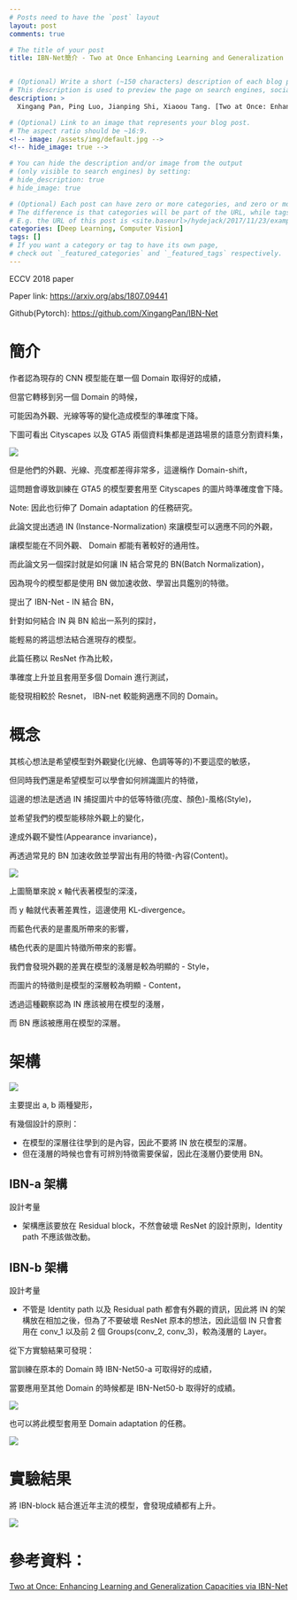 ```yaml
---
# Posts need to have the `post` layout
layout: post
comments: true

# The title of your post
title: IBN-Net簡介 - Two at Once Enhancing Learning and Generalization Capacities via IBN-Net


# (Optional) Write a short (~150 characters) description of each blog post.
# This description is used to preview the page on search engines, social media, etc.
description: >
  Xingang Pan, Ping Luo, Jianping Shi, Xiaoou Tang. [Two at Once: Enhancing Learning and Generalization Capacities via IBN-Net](https://arxiv.org/abs/1807.09441). In ECCV'18.

# (Optional) Link to an image that represents your blog post.
# The aspect ratio should be ~16:9.
<!-- image: /assets/img/default.jpg -->
<!-- hide_image: true -->

# You can hide the description and/or image from the output
# (only visible to search engines) by setting:
# hide_description: true
# hide_image: true

# (Optional) Each post can have zero or more categories, and zero or more tags.
# The difference is that categories will be part of the URL, while tags will not.
# E.g. the URL of this post is <site.baseurl>/hydejack/2017/11/23/example-content/
categories: [Deep Learning, Computer Vision]
tags: []
# If you want a category or tag to have its own page,
# check out `_featured_categories` and `_featured_tags` respectively.
---
```

ECCV 2018 paper

Paper link: https://arxiv.org/abs/1807.09441

Github(Pytorch): https://github.com/XingangPan/IBN-Net

# 簡介

作者認為現存的 CNN 模型能在單一個 Domain 取得好的成績，

但當它轉移到另一個 Domain 的時候，

可能因為外觀、光線等等的變化造成模型的準確度下降。

下圖可看出 Cityscapes 以及 GTA5 兩個資料集都是道路場景的語意分割資料集，

![](/assets/img/2019-08-12-IBNnet/fig1.png)

但是他們的外觀、光線、亮度都差得非常多，這邊稱作 Domain-shift，

這問題會導致訓練在 GTA5 的模型要套用至 Cityscapes 的圖片時準確度會下降。

Note: 因此也衍伸了 Domain adaptation 的任務研究。

此論文提出透過 IN (Instance-Normalization) 來讓模型可以適應不同的外觀，

讓模型能在不同外觀、 Domain 都能有著較好的通用性。

而此論文另一個探討就是如何讓 IN 結合常見的 BN(Batch Normalization)，

因為現今的模型都是使用 BN 做加速收斂、學習出具鑑別的特徵。

提出了 IBN-Net - IN 結合 BN，

針對如何結合 IN 與 BN 給出一系列的探討，

能輕易的將這想法結合進現存的模型。

此篇任務以 ResNet 作為比較，

準確度上升並且套用至多個 Domain 進行測試，

能發現相較於 Resnet， IBN-net 較能夠適應不同的 Domain。

# 概念

其核心想法是希望模型對外觀變化(光線、色調等等的)不要這麼的敏感，

但同時我們還是希望模型可以學會如何辨識圖片的特徵，

這邊的想法是透過 IN 捕捉圖片中的低等特徵(亮度、顏色)-風格(Style)，

並希望我們的模型能移除外觀上的變化，

達成外觀不變性(Appearance invariance)，

再透過常見的 BN 加速收斂並學習出有用的特徵-內容(Content)。

![](/assets/img/2019-08-12-IBNnet/fig2.png)

上圖簡單來說 x 軸代表著模型的深淺，

而 y 軸就代表著差異性，這邊使用 KL-divergence。

而藍色代表的是畫風所帶來的影響，

橘色代表的是圖片特徵所帶來的影響。

我們會發現外觀的差異在模型的淺層是較為明顯的 - Style，

而圖片的特徵則是模型的深層較為明顯 - Content，

透過這種觀察認為 IN 應該被用在模型的淺層，

而 BN 應該被應用在模型的深層。

<!-- 以往 IN 最常被用在 Style transfer 的任務中， -->

<!-- 當時是因為風格轉換的圖片需要各自考量， -->

<!-- 因此將 BN 轉為 IN 進而取得耿好的畫風轉換效果， -->

<!-- 現存的 BN 在許多高階的任務(例如：圖像分類)上都展現了其價值， -->

<!-- 以往 IN 最常被用在 Style transfer 的任務中， -->

<!-- 透過使用 IN 將圖片中的低等特徵(亮度、顏色)各自考量 -->


# 架構

![](/assets/img/2019-08-12-IBNnet/fig3.png)

主要提出 a, b 兩種變形，

有幾個設計的原則：
- 在模型的深層往往學到的是內容，因此不要將 IN 放在模型的深層。
- 但在淺層的時候也會有可辨別特徵需要保留，因此在淺層仍要使用 BN。

## IBN-a 架構

設計考量
- 架構應該要放在 Residual block，不然會破壞 ResNet 的設計原則，Identity path 不應該做改動。

## IBN-b 架構

設計考量
- 不管是 Identity path 以及 Residual path 都會有外觀的資訊，因此將 IN 的架構放在相加之後，但為了不要破壞 ResNet 原本的想法，因此這個 IN 只會套用在 conv_1 以及前 2 個 Groups(conv_2, conv_3)，較為淺層的 Layer。

從下方實驗結果可發現：

當訓練在原本的 Domain 時 IBN-Net50-a 可取得好的成績，

當要應用至其他 Domain 的時候都是 IBN-Net50-b 取得好的成績。

![](/assets/img/2019-08-12-IBNnet/table1.png)

也可以將此模型套用至 Domain adaptation 的任務。

![](/assets/img/2019-08-12-IBNnet/table6.png)


# 實驗結果

將 IBN-block 結合進近年主流的模型，會發現成績都有上升。

![](/assets/img/2019-08-12-IBNnet/table2.png)


# 參考資料：

[Two at Once: Enhancing Learning and Generalization Capacities via IBN-Net]

[Two at Once: Enhancing Learning and Generalization Capacities via IBN-Net]:https://arxiv.org/abs/1807.09441